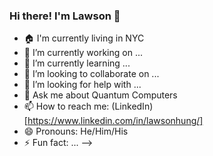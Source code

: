 ### Hi there! I'm Lawson 👋

- 🏠 I'm currently living in NYC
- 🔭 I’m currently working on ...
- 🌱 I’m currently learning ...
- 👯 I’m looking to collaborate on ...
- 🤔 I’m looking for help with ...
- 💬 Ask me about Quantum Computers
- 📫 How to reach me: (LinkedIn)[https://www.linkedin.com/in/lawsonhung/] 
- 😄 Pronouns: He/Him/His
- ⚡ Fun fact: ...
-->
